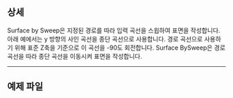 ## 상세
Surface by Sweep은 지정된 경로를 따라 입력 곡선을 스윕하여 표면을 작성합니다. 아래 예에서는 y 방향의 사인 곡선을 종단 곡선으로 사용합니다. 경로 곡선으로 사용하기 위해 표준 Z축을 기준으로 이 곡선을 -90도 회전합니다. Surface BySweep은 경로 곡선을 따라 종단 곡선을 이동시켜 표면을 작성합니다.
___
## 예제 파일



